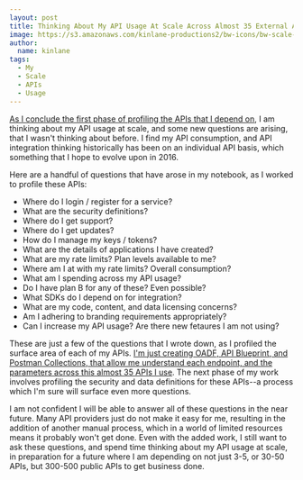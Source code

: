 ```yaml
---
layout: post
title: Thinking About My API Usage At Scale Across Almost 35 External APIs
image: https://s3.amazonaws.com/kinlane-productions2/bw-icons/bw-scale-api.png
author:
  name: kinlane
tags:
  - My
  - Scale
  - APIs
  - Usage
---
```

[As I conclude the first phase of profiling the APIs that I depend on](http://stack.apievangelist.com/companies.html), I am thinking about my API usage at scale, and some new questions are arising, that I wasn't thinking about before. I find my API consumption, and API integration thinking historically has been on an individual API basis, which something that I hope to evolve upon in 2016.

Here are a handful of questions that have arose in my notebook, as I worked to profile these APIs:

*   Where do I login / register for a service?
*   What are the security definitions?
*   Where do I get support?
*   Where do I get updates?
*   How do I manage my keys / tokens?
*   What are the details of applications I have created?
*   What are my rate limits? Plan levels available to me? 
*   Where am I at with my rate limits? Overall consumption?
*   What am I spending across my API usage?
*   Do I have plan B for any of these? Even possible?
*   What SDKs do I depend on for integration?
*   What are my code, content, and data licensing concerns?
*   Am I adhering to branding requirements appropriately?
*   Can I increase my API usage? Are there new fetaures I am not using?

These are just a few of the questions that I wrote down, as I profiled the surface area of each of my APIs. [I'm just creating OADF, API Blueprint, and Postman Collections, that allow me understand each endpoint, and the parameters across this almost 35 APIs I use](http://stack.apievangelist.com/companies.html). The next phase of my work involves profiling the security and data definitions for these APIs--a process which I'm sure will surface even more questions.

I am not confident I will be able to answer all of these questions in the near future. Many API providers just do not make it easy for me, resulting in the addition of another manual process, which in a world of limited resources means it probably won't get done. Even with the added work, I still want to ask these questions, and spend time thinking about my API usage at scale, in preparation for a future where I am depending on not just 3-5, or 30-50 APIs, but 300-500 public APIs to get business done.